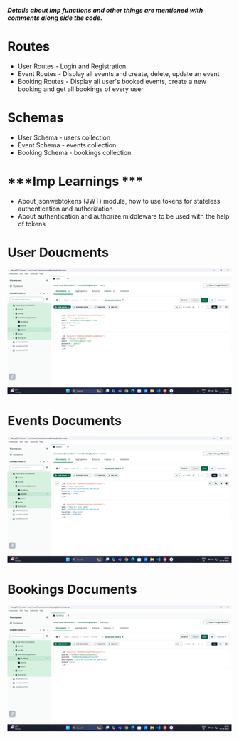 ***Details about imp functions and other things are mentioned with comments along side the code.***

# Routes

* User Routes - Login and Registration
* Event Routes - Display all events and create, delete, update an event
* Booking Routes - Display all user's booked events, create a new booking and get all bookings of every user

# Schemas

* User Schema - users collection
* Event Schema - events collection
* Booking Schema - bookings collection

# ***Imp Learnings ***

* About jsonwebtokens (JWT) module, how to use tokens for stateless authentication and authorization
* About authentication and authorize middleware to be used with the help of tokens

# User Doucments

![User Documents](./Images/Screenshot%20(39).png)

# Events Documents

![Events Documents](./Images/Screenshot%20(40).png)

# Bookings Documents

![Bookings Documents](./Images/Screenshot%20(41).png)

